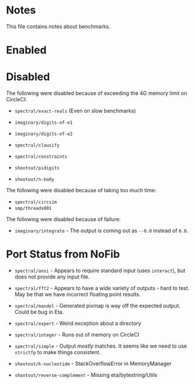 # Notes

This file contains notes about benchmarks.

# Enabled


# Disabled

The following were disabled because of exceeding the 4G memory limit on CircleCI:

- `spectral/exact-reals` (Even on slow benchmarks)

- `imaginary/digits-of-e1`
- `imaginary/digits-of-e2`
- `spectral/clausify`
- `spectral/constraints`
- `shootout/pidigits`
- `shootout/n-body`

The following were disabled because of taking too much time:

- `spectral/circsim`
- `smp/threads001`

The following were disabled because of failure:

- `imaginary/integrate` - The output is coming out as `--0.0` instead of `0.0`.


# Port Status from NoFib

- `spectral/ansi` - Appears to require standard input (uses `interact`), but does not provide any input file.
- `spectral/fft2` - Appears to have a wide variety of outputs - hard to test. May be that we have incorrect floating point results.
- `spectral/mandel` - Generated pixmap is way off the expected output. Could be bug in Eta.

- `spectral/expert` - Weird exception about a directory
- `spectral/integer` - Runs out of memory on CircleCI

- `spectral/simple` - Output *mostly* matches. It seems like we need to use `strictfp` to make things consistent.

- `shootout/k-nucleotide` - StackOverflowError in MemoryManager
- `shootout/reverse-complement` - Missing eta/bytestring/Utils
